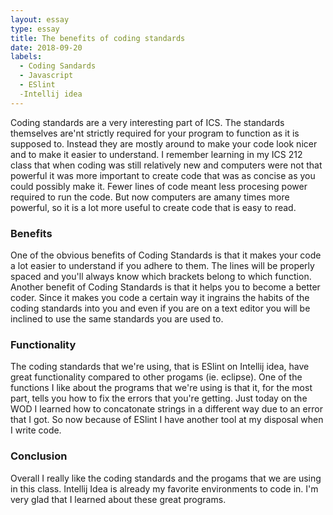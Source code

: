 ```yaml
---
layout: essay
type: essay
title: The benefits of coding standards
date: 2018-09-20
labels:
  - Coding Sandards
  - Javascript
  - ESlint
  -Intellij idea
---
```


Coding standards are a very interesting part of ICS. The standards themselves are'nt strictly required for your program to function as it is supposed to. Instead they are mostly around to make your code look nicer and to make it easier to understand. I remember learning in my ICS 212 class that when coding was still relatively new and computers were not that powerful it was more important to create code that was as concise as you could possibly make it. Fewer lines of code meant less procesing power required to run the code. But now computers are amany times more powerful, so it is a lot more useful to create code that is easy to read.
### Benefits
One of the obvious benefits of Coding Standards is that it makes your code a lot easier to understand if you adhere to them. The lines will be properly spaced and you'll always know which brackets belong to which function. Another benefit of Coding Standards is that it helps you to become a better coder. Since it makes you code a certain way it ingrains the habits of the coding standards into you and even if you are on a text editor you will be inclined to use the same standards you are used to.
### Functionality
The coding standards that we're using, that is ESlint on Intellij idea, have great functionality compared to other progams (ie. eclipse). One of the functions I like about the programs that we're using is that it, for the most part, tells you how to fix the errors that you're getting. Just today on the WOD I learned how to concatonate strings in a different way due to an error that I got. So now because of ESlint I have another tool at my disposal when I write code.
### Conclusion
Overall I really like the coding standards and the progams that we are using in this class. Intellij Idea is already my favorite environments to code in. I'm very glad that I learned about these great programs.
